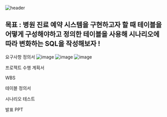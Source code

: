 ![header](https://capsule-render.vercel.app/api?type=wave&color=auto&height=300&section=header&text=Medi%20Net&fontSize=90)

## 목표 : 병원 진료 예약 시스템을 구현하고자 할 때 테이블을 어떻게 구성해야하고 정의한 테이블을 사용해 시나리오에 따라 변화하는 SQL을 작성해보자 ! 


요구사항 정의서
![image](https://github.com/yeonji111/DBProject-MediNet/assets/154227258/67ca04f8-86ab-4dd1-9568-2438b7ff94a5)
![image](https://github.com/yeonji111/DBProject-MediNet/assets/154227258/dd3e641d-07d7-4711-8590-f90bc56c9a4b)
![image](https://github.com/yeonji111/DBProject-MediNet/assets/154227258/6701c93e-63c6-4dbb-95ee-4aba6e138cb6)



프로젝트 수행 계획서


WBS


테이블 정의서


시나리오 테스트


발표 PPT
